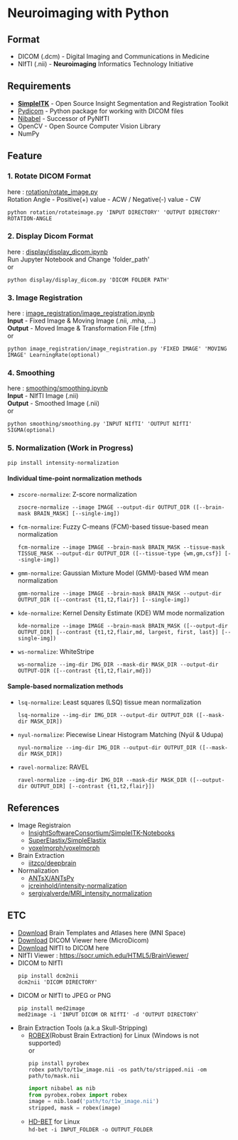 ﻿# Neuroimaging with Python
 
## Format
- DICOM (.dcm) - Digital Imaging and Communications in Medicine
- NIfTI (.nii) - **Neuroimaging** Informatics Technology Initiative

## Requirements
- [**SimpleITK**](https://github.com/SimpleITK/SimpleITK) - Open Source Insight Segmentation and Registration Toolkit
- [Pydicom](https://github.com/pydicom/pydicom) - Python package for working with DICOM files 
- [Nibabel](https://nipy.org/nibabel/#) - Successor of PyNIfTI
- OpenCV - Open Source Computer Vision Library
- NumPy

## Feature
### 1. Rotate DICOM Format
here : [rotation/rotate_image.py](https://github.com/Dodant/neuroimaging-with-python/blob/main/rotation/rotate_image.py)   
Rotation Angle - Positive(+) value - ACW / Negative(-) value - CW   
```shell
python rotation/rotateimage.py 'INPUT DIRECTORY' 'OUTPUT DIRECTORY' ROTATION-ANGLE
```   
### 2. Display Dicom Format
here : [display/display_dicom.ipynb](https://github.com/Dodant/neuroimaging-with-python/blob/main/display/display_dicom.ipynb)   
Run Jupyter Notebook and Change 'folder_path'   
or
```shell
python display/display_dicom.py 'DICOM FOLDER PATH'
```

### 3. Image Registration
here : [image_registration/image_registration.ipynb](https://github.com/Dodant/neuroimaging-with-python/blob/main/image_registration/image_registration.ipynb)   
**Input** - Fixed Image & Moving Image (.nii, .mha, ...)   
**Output** - Moved Image & Transformation File (.tfm)   
or
```shell
python image_registration/image_registration.py 'FIXED IMAGE' 'MOVING IMAGE' LearningRate(optional)
```
### 4. Smoothing
here : [smoothing/smoothing.ipynb](https://github.com/Dodant/neuroimaging-with-python/blob/main/smoothing/smoothing.ipynb)   
**Input** - NIfTI Image (.nii)   
**Output** - Smoothed Image (.nii)   
or
```shell
python smoothing/smoothing.py 'INPUT NIfTI' 'OUTPUT NIfTI' SIGMA(optional)
```   

### 5. Normalization (Work in Progress)   
```shell
pip install intensity-normalization
```
#### Individual time-point normalization methods
- `zscore-normalize`: Z-score normalization 
   ```shell
   zsocre-normalize --image IMAGE --output-dir OUTPUT_DIR ([--brain-mask BRAIN_MASK] [--single-img])
   ```
- `fcm-normalize`: Fuzzy C-means (FCM)-based tissue-based mean normalization 
  ```shell
  fcm-normalize --image IMAGE --brain-mask BRAIN_MASK --tissue-mask TISSUE_MASK --output-dir OUTPUT_DIR ([--tissue-type {wm,gm,csf}] [--single-img])
  ```
- `gmm-normalize`: Gaussian Mixture Model (GMM)-based WM mean normalization 
  ```shell
  gmm-normalize --image IMAGE --brain-mask BRAIN_MASK --output-dir OUTPUT_DIR ([--contrast {t1,t2,flair}] [--single-img])
  ```
- `kde-normalize`: Kernel Density Estimate (KDE) WM mode normalization 
  ```shell
  kde-normalize --image IMAGE --brain-mask BRAIN_MASK ([--output-dir OUTPUT_DIR] [--contrast {t1,t2,flair,md, largest, first, last}] [--single-img])
  ```
- `ws-normalize`: WhiteStripe 
  ```shell
  ws-normalize --img-dir IMG_DIR --mask-dir MASK_DIR --output-dir OUTPUT-DIR ([--contrast {t1,t2,flair,md}])
  ```
#### Sample-based normalization methods
- `lsq-normalize`: Least squares (LSQ) tissue mean normalization 
  ```shell
  lsq-normalize --img-dir IMG_DIR --output-dir OUTPUT_DIR ([--mask-dir MASK_DIR])
  ```
- `nyul-normalize`: Piecewise Linear Histogram Matching (Nyúl & Udupa) 
  ```shell
  nyul-normalize --img-dir IMG_DIR --output-dir OUTPUT_DIR ([--mask-dir MASK_DIR])
  ```
- `ravel-normalize`: RAVEL 
  ```shell
  ravel-normalize --img-dir IMG_DIR --mask-dir MASK_DIR ([--output-dir OUTPUT_DIR] [--contrast {t1,t2,flair}])
  ```


## References
- Image Registraion
  - [InsightSoftwareConsortium/SimpleITK-Notebooks](https://github.com/InsightSoftwareConsortium/SimpleITK-Notebooks)
  - [SuperElastix/SimpleElastix](https://github.com/SuperElastix/SimpleElastix)
  - [voxelmorph/voxelmorph](https://github.com/voxelmorph/voxelmorph)
- Brain Extraction
  - [iitzco/deepbrain](https://github.com/iitzco/deepbrain)
- Normalization
  - [ANTsX/ANTsPy](https://github.com/ANTsX/ANTsPy)
  - [jcreinhold/intensity-normalization](https://github.com/jcreinhold/intensity-normalization)
  - [sergivalverde/MRI_intensity_normalization](https://github.com/sergivalverde/MRI_intensity_normalization)


## ETC
- [Download](http://nist.mni.mcgill.ca/?page_id=714) Brain Templates and Atlases here (MNI Space)
- [Download](https://www.microdicom.com/downloads.html) DICOM Viewer here (MicroDicom)  
- [Download](https://nifti-to-dicom.en.softonic.com/) NIfTI to DICOM here
- NIfTI Viewer : https://socr.umich.edu/HTML5/BrainViewer/
- DICOM to NIfTI
  ```shell
  pip install dcm2nii
  dcm2nii 'DICOM DIRECTORY'
  ```
- DICOM or NIfTI to JPEG or PNG
   ```shell
   pip install med2image
   med2image -i 'INPUT DICOM OR NIfTI' -d 'OUTPUT DIRECTORY`
   ```
- Brain Extraction Tools (a.k.a Skull-Stripping)
  - [ROBEX](https://www.nitrc.org/projects/robex)(Robust Brain Extraction) for Linux (Windows is not supported)   
  or   
    ```shell
    pip install pyrobex
    robex path/to/t1w_image.nii -os path/to/stripped.nii -om path/to/mask.nii
    ```
    ```python
    import nibabel as nib
    from pyrobex.robex import robex
    image = nib.load('path/to/t1w_image.nii')
    stripped, mask = robex(image)
    ```
  - [HD-BET](https://github.com/MIC-DKFZ/HD-BET) for Linux   
    `hd-bet -i INPUT_FOLDER -o OUTPUT_FOLDER`
